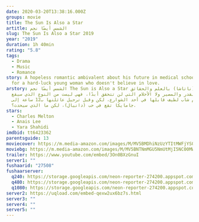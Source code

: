 ```yaml
---
date: 2020-03-20T13:38:16.000Z
groups: movie
title: The Sun Is Also a Star
artitle: الشمس أيضًا نجم
slug: The Sun Is Also a Star 2019
year: "2019"
duration: 1h 40min
rating: "5.8"
tags:
  - Drama
  - Music
  - Romance
story: A hopeless romantic ambivalent about his future in medical school falls
  for a hard-luck young woman who doesn't believe in love.
arstory: الشمس أيضًا نجم The Sun is Also a Star تؤمن (ناتاشا) بالعلم والحقائق،
  ليس القدر والمصير ولا الأحلام التي لن تتحقق أبدًا، فهي ليست من النوع الذي سيقع
  في غرام شاب لطيف قابلها في أحد الشوارع، لكن وقبل ترحيل عائلتها ب12 ساعة إلى
  جامايكا تقع في حب (دانيال)، لكن ما الذي سيحدث؟.
stars:
  - Charles Melton
  - Anais Lee
  - Yara Shahidi
imdbid: tt6423362
parentsguide: 13
moviecover: https://m.media-amazon.com/images/M/MV5BMDhiNzUzYTItMWFjYS00ZDUwLWIxNTItMTlmMzAxZjNmMTJkXkEyXkFqcGdeQXVyNjg3MDMxNzU@._V1_SY1000_CR0,0,648,1000_AL_.jpg
moviebg: https://m.media-amazon.com/images/M/MV5BNTNmMGU5NmUtMjI5NC00MWU1LTk5YWEtNzE0OGQ0OGUxNzMwXkEyXkFqcGdeQXVyNTc5OTMwOTQ@._V1_.jpg
trailer: https://www.youtube.com/embed/3On0BXzGnuI
server1: ""
fushaarid: "27508"
fushaarserver:
  q240: https://storage.googleapis.com/neon-reporter-274200.appspot.com/fushaar/media/27508/27508-240p.mp4
  q480: https://storage.googleapis.com/neon-reporter-274200.appspot.com/fushaar/media/27508/27508-480p.mp4
  q1080: https://storage.googleapis.com/neon-reporter-274200.appspot.com/fushaar/media/27508/27508.mp4
server2: https://uqload.com/embed-qexw2ux6bz7s.html
server3: ""
server4: ""
server5: ""
---
```

